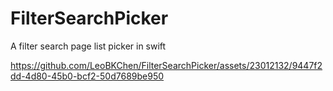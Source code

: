 # FilterSearchPicker
A filter search page list picker in swift


https://github.com/LeoBKChen/FilterSearchPicker/assets/23012132/9447f2dd-4d80-45b0-bcf2-50d7689be950


